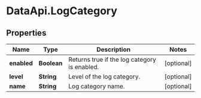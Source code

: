 # DataApi.LogCategory

## Properties

Name | Type | Description | Notes
------------ | ------------- | ------------- | -------------
**enabled** | **Boolean** | Returns true if the log category is enabled. | [optional] 
**level** | **String** | Level of the log category. | [optional] 
**name** | **String** | Log category name. | [optional] 


